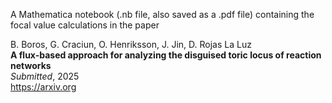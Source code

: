 A Mathematica notebook (.nb file, also saved as a .pdf file) containing the focal value calculations in the paper  

B. Boros, G. Craciun, O. Henriksson, J. Jin, D. Rojas La Luz  
**A flux-based approach for analyzing the disguised toric locus of reaction networks**  
*Submitted*, 2025  
https://arxiv.org
